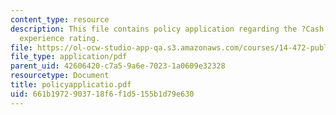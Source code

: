 ```yaml
---
content_type: resource
description: This file contains policy application regarding the ?Cash Cow? of imperfect
  experience rating.
file: https://ol-ocw-studio-app-qa.s3.amazonaws.com/courses/14-472-public-economics-ii-spring-2004/661b1972903718f6f1d5155b1d79e630_policyapplicatio.pdf
file_type: application/pdf
parent_uid: 42606420-c7a5-9a6e-7023-1a0609e32328
resourcetype: Document
title: policyapplicatio.pdf
uid: 661b1972-9037-18f6-f1d5-155b1d79e630
---
```

